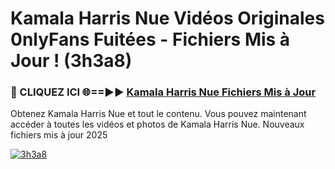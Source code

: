 # Kamala Harris Nue Vidéos Originales 0nlyFans Fuitées - Fichiers Mis à Jour ! (3h3a8)

<h3>🔴 CLIQUEZ ICI 🌐==►► <a href="https://tinyurl.com/2pmr4ezf" rel="nofollow">Kamala Harris Nue Fichiers Mis à Jour</a></h3>

Obtenez Kamala Harris Nue et tout le contenu. Vous pouvez maintenant accéder à toutes les vidéos et photos de Kamala Harris Nue. Nouveaux fichiers mis à jour 2025

[![3h3a8](https://i.imgur.com/6SNvagu.gif)](https://tinyurl.com/2pmr4ezf)
